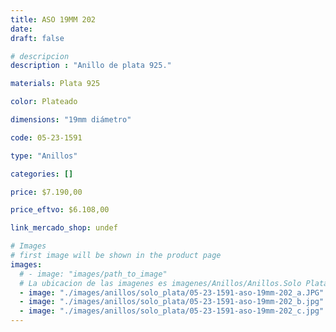 ```yaml
---
title: ASO 19MM 202
date: 
draft: false

# descripcion
description : "Anillo de plata 925."

materials: Plata 925

color: Plateado

dimensions: "19mm diámetro"

code: 05-23-1591

type: "Anillos"

categories: []

price: $7.190,00

price_eftvo: $6.108,00

link_mercado_shop: undef

# Images
# first image will be shown in the product page
images:
  # - image: "images/path_to_image"
  # La ubicacion de las imagenes es imagenes/Anillos/Anillos.Solo Plata/05-23-1591-aso-19mm-202
  - image: "./images/anillos/solo_plata/05-23-1591-aso-19mm-202_a.JPG"
  - image: "./images/anillos/solo_plata/05-23-1591-aso-19mm-202_b.jpg"
  - image: "./images/anillos/solo_plata/05-23-1591-aso-19mm-202_c.jpg"
---
```

